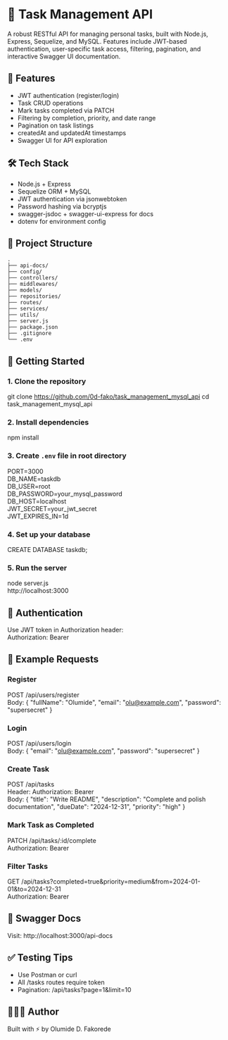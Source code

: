 # 📌 Task Management API

A robust RESTful API for managing personal tasks, built with Node.js, Express, Sequelize, and MySQL. Features include JWT-based authentication, user-specific task access, filtering, pagination, and interactive Swagger UI documentation.

## 🚀 Features

- JWT authentication (register/login)
- Task CRUD operations
- Mark tasks completed via PATCH
- Filtering by completion, priority, and date range
- Pagination on task listings
- createdAt and updatedAt timestamps
- Swagger UI for API exploration

## 🛠️ Tech Stack

- Node.js + Express
- Sequelize ORM + MySQL
- JWT authentication via jsonwebtoken
- Password hashing via bcryptjs
- swagger-jsdoc + swagger-ui-express for docs
- dotenv for environment config

## 📂 Project Structure
```
.
├── api-docs/
├── config/
├── controllers/
├── middlewares/
├── models/
├── repositories/
├── routes/
├── services/
├── utils/
├── server.js
├── package.json
├── .gitignore
└── .env
```
## 🔧 Getting Started

### 1. Clone the repository

git clone https://github.com/0d-fako/task_management_mysql_api
cd task_management_mysql_api

### 2. Install dependencies

npm install

### 3. Create `.env` file in root directory

PORT=3000  
DB_NAME=taskdb  
DB_USER=root  
DB_PASSWORD=your_mysql_password  
DB_HOST=localhost  
JWT_SECRET=your_jwt_secret  
JWT_EXPIRES_IN=1d

### 4. Set up your database

CREATE DATABASE taskdb;

### 5. Run the server

node server.js  
http://localhost:3000

## 🔐 Authentication

Use JWT token in Authorization header:  
Authorization: Bearer <token>

## 🧪 Example Requests

### Register

POST /api/users/register  
Body:
{
  "fullName": "Olumide",
  "email": "olu@example.com",
  "password": "supersecret"
}

### Login

POST /api/users/login  
Body:
{
  "email": "olu@example.com",
  "password": "supersecret"
}

### Create Task

POST /api/tasks  
Header: Authorization: Bearer <token>  
Body:
{
  "title": "Write README",
  "description": "Complete and polish documentation",
  "dueDate": "2024-12-31",
  "priority": "high"
}

### Mark Task as Completed

PATCH /api/tasks/:id/complete  
Authorization: Bearer <token>

### Filter Tasks

GET /api/tasks?completed=true&priority=medium&from=2024-01-01&to=2024-12-31  
Authorization: Bearer <token>

## 📘 Swagger Docs

Visit: http://localhost:3000/api-docs

## ✅ Testing Tips

- Use Postman or curl
- All /tasks routes require token
- Pagination: /api/tasks?page=1&limit=10

## 👨🏾‍💻 Author

Built with ⚡ by Olumide D. Fakorede